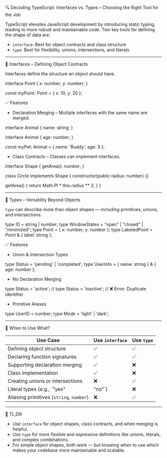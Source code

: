 🔍 Decoding TypeScript: Interfaces vs. Types – Choosing the Right Tool for the Job

TypeScript elevates JavaScript development by introducing static typing, leading to more robust and maintainable code. Two key tools for defining the shape of data are:

- `interface`: Best for object contracts and class structure
- `type`: Best for flexibility, unions, intersections, and literals

---

🧩 Interfaces – Defining Object Contracts

Interfaces define the structure an object should have.

interface Point {
  x: number;
  y: number;
}

const myPoint: Point = { x: 10, y: 20 };

✅ Features

- Declaration Merging – Multiple interfaces with the same name are merged.

interface Animal {
  name: string;
}

interface Animal {
  age: number;
}

const myPet: Animal = { name: 'Buddy', age: 3 };

- Class Contracts – Classes can implement interfaces.

interface Shape {
  getArea(): number;
}

class Circle implements Shape {
  constructor(public radius: number) {}

  getArea() {
    return Math.PI * this.radius ** 2;
  }
}

---

🔧 Types – Versatility Beyond Objects

`type` can describe more than object shapes — including primitives, unions, and intersections.

type ID = string | number;
type WindowStates = "open" | "closed" | "minimized";
type Point = { x: number; y: number };
type LabeledPoint = Point & { label: string };

✅ Features

- Union & Intersection Types

type Status = 'pending' | 'completed';
type UserInfo = { name: string } & { age: number };

- No Declaration Merging

type Status = 'active';
// type Status = 'inactive'; // ❌ Error: Duplicate identifier

- Primitive Aliases

type UserID = number;
type Mode = 'light' | 'dark';

---

🧠 When to Use What?

| Use Case                               | Use `interface` | Use `type` |
|----------------------------------------|------------------|------------|
| Defining object structure              | ✅               | ✅         |
| Declaring function signatures          | ✅               | ✅         |
| Supporting declaration merging         | ✅               | ❌         |
| Class implementation                   | ✅               | ❌         |
| Creating unions or intersections       | ❌               | ✅         |
| Literal types (e.g., `"yes" | "no"`)   | ❌               | ✅         |
| Aliasing primitives (`string`, `number`)| ❌               | ✅         |

---

📌 TL;DR

- Use `interface` for object shapes, class contracts, and when merging is helpful.
- Use `type` for more flexible and expressive definitions like unions, literals, and complex combinations.
- For simple object shapes, both work — but knowing when to use which makes your codebase more maintainable and scalable.

